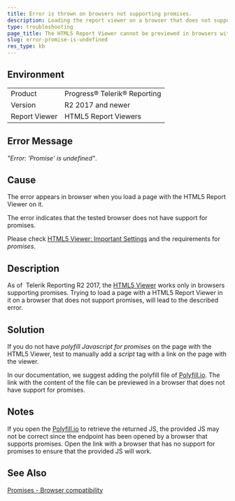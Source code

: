 ```yaml
---
title: Error is thrown on browsers not supporting promises.
description: Loading the report viewer on a browser that does not support promises leads to an error.
type: troubleshooting
page_title: The HTML5 Report Viewer cannot be previewed in browsers with no promises support. 
slug: error-promise-is-undefined
res_type: kb
---
```


## Environment

<table>
	<tr>
		<td>Product</td>
		<td>Progress® Telerik® Reporting</td>
	</tr>
	<tr>
		<td>Version</td>
		<td>R2 2017 and newer</td>
	</tr>
	<tr>
		<td>Report Viewer</td>
		<td>HTML5 Report Viewers</td>
	</tr>
</table>

## Error Message

*"Error: 'Promise' is undefined"*.  

## Cause

The error appears in browser when you load a page with the HTML5 Report Viewer on it.
  
The error indicates that the tested browser does not have support for promises.  

Please check [HTML5 Viewer: Important Settings](../html5-report-viewer-system-requirements#important-settings) and the requirements for *promises*.   

## Description

As of  Telerik Reporting R2 2017, the [HTML5 Viewer](../html5-report-viewer) works only in browsers supporting promises. Trying to load a page with a HTML5 Report Viewer in it on a browser that does not support promises, will lead to the described error.  
  
## Solution

If you do not have *polyfill Javascript for promises* on the page with the HTML5 Viewer, test to manually add a *script* tag with a link on the page with the viewer.   
  
In our documentation, we suggest adding the polyfill file of [Polyfill.io](https://polyfill.io/v2/docs/). The link with the content of the file can be previewed in a browser that does not have support for promises.

## Notes

If you open the [Polyfill.io](https://polyfill.io/v2/docs/) to retrieve the returned JS, the provided JS may not be correct since the endpoint has been opened by a browser that supports promises. Open the link with a browser that has no support for promises to ensure that the provided JS will work.
  
## See Also

[Promises - Browser compatibility](https://developer.mozilla.org/en-US/docs/Web/JavaScript/Reference/Global_Objects/Promise#browser_compatibility)

